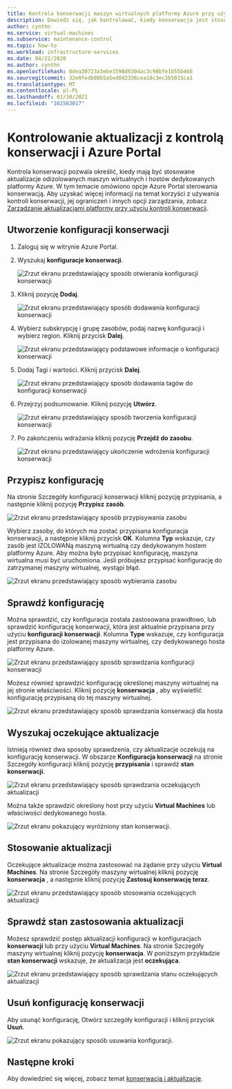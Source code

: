```yaml
---
title: Kontrola konserwacji maszyn wirtualnych platformy Azure przy użyciu Azure Portal
description: Dowiedz się, jak kontrolować, kiedy konserwacja jest stosowana do maszyn wirtualnych platformy Azure przy użyciu kontroli konserwacji i Azure Portal.
author: cynthn
ms.service: virtual-machines
ms.subservice: maintenance-control
ms.topic: how-to
ms.workload: infrastructure-services
ms.date: 04/22/2020
ms.author: cynthn
ms.openlocfilehash: 0dea30723a3ebe1598d6304ac3c98bfe1b55b466
ms.sourcegitcommit: 32e0fedb80b5a5ed0d2336cea18c3ec3b5015ca1
ms.translationtype: MT
ms.contentlocale: pl-PL
ms.lasthandoff: 03/30/2021
ms.locfileid: "102563017"
---
```

# <a name="control-updates-with-maintenance-control-and-the-azure-portal"></a>Kontrolowanie aktualizacji z kontrolą konserwacji i Azure Portal

Kontrola konserwacji pozwala określić, kiedy mają być stosowane aktualizacje odizolowanych maszyn wirtualnych i hostów dedykowanych platformy Azure. W tym temacie omówiono opcje Azure Portal sterowania konserwacją. Aby uzyskać więcej informacji na temat korzyści z używania kontroli konserwacji, jej ograniczeń i innych opcji zarządzania, zobacz [Zarządzanie aktualizacjami platformy przy użyciu kontroli konserwacji](maintenance-control.md).

## <a name="create-a-maintenance-configuration"></a>Utworzenie konfiguracji konserwacji

1. Zaloguj się w witrynie Azure Portal.

1. Wyszukaj **konfiguracje konserwacji**.

   ![Zrzut ekranu przedstawiający sposób otwierania konfiguracji konserwacji](media/virtual-machines-maintenance-control-portal/maintenance-configurations-search.png)

1. Kliknij pozycję **Dodaj**.

   ![Zrzut ekranu przedstawiający sposób dodawania konfiguracji konserwacji](media/virtual-machines-maintenance-control-portal/maintenance-configurations-add.png)

1. Wybierz subskrypcję i grupę zasobów, podaj nazwę konfiguracji i wybierz region. Kliknij przycisk **Dalej**.

   ![Zrzut ekranu przedstawiający podstawowe informacje o konfiguracji konserwacji](media/virtual-machines-maintenance-control-portal/maintenance-configurations-basics.png)

1. Dodaj Tagi i wartości. Kliknij przycisk **Dalej**.

   ![Zrzut ekranu przedstawiający sposób dodawania tagów do konfiguracji konserwacji](media/virtual-machines-maintenance-control-portal/maintenance-configurations-tags.png)

1. Przejrzyj podsumowanie. Kliknij pozycję **Utwórz**.

   ![Zrzut ekranu przedstawiający sposób tworzenia konfiguracji konserwacji](media/virtual-machines-maintenance-control-portal/maintenance-configurations-create.png)

1. Po zakończeniu wdrażania kliknij pozycję **Przejdź do zasobu**.

   ![Zrzut ekranu przedstawiający ukończenie wdrożenia konfiguracji konserwacji](media/virtual-machines-maintenance-control-portal/maintenance-configurations-deployment-complete.png)

## <a name="assign-the-configuration"></a>Przypisz konfigurację

Na stronie Szczegóły konfiguracji konserwacji kliknij pozycję przypisania, a następnie kliknij pozycję **Przypisz zasób**. 

![Zrzut ekranu przedstawiający sposób przypisywania zasobu](media/virtual-machines-maintenance-control-portal/maintenance-configurations-add-assignment.png)

Wybierz zasoby, do których ma zostać przypisana konfiguracja konserwacji, a następnie kliknij przycisk **OK**. Kolumna **Typ** wskazuje, czy zasób jest IZOLOWANą maszyną wirtualną czy dedykowanym hostem platformy Azure. Aby można było przypisać konfigurację, maszyna wirtualna musi być uruchomiona. Jeśli próbujesz przypisać konfigurację do zatrzymanej maszyny wirtualnej, wystąpi błąd. 

<!---Shantanu to add details about the error case--->

![Zrzut ekranu przedstawiający sposób wybierania zasobu](media/virtual-machines-maintenance-control-portal/maintenance-configurations-select-resource.png)

## <a name="check-configuration"></a>Sprawdź konfigurację

Można sprawdzić, czy konfiguracja została zastosowana prawidłowo, lub sprawdzić konfigurację konserwacji, która jest aktualnie przypisana przy użyciu **konfiguracji konserwacji**. Kolumna **Type** wskazuje, czy konfiguracja jest przypisana do izolowanej maszyny wirtualnej, czy dedykowanego hosta platformy Azure. 

![Zrzut ekranu przedstawiający sposób sprawdzania konfiguracji konserwacji](media/virtual-machines-maintenance-control-portal/maintenance-configurations-host-type.png)

Możesz również sprawdzić konfigurację określonej maszyny wirtualnej na jej stronie właściwości. Kliknij pozycję **konserwacja** , aby wyświetlić konfigurację przypisaną do tej maszyny wirtualnej.

![Zrzut ekranu przedstawiający sposób sprawdzania konserwacji dla hosta](media/virtual-machines-maintenance-control-portal/maintenance-configurations-check-config.png)

## <a name="check-for-pending-updates"></a>Wyszukaj oczekujące aktualizacje

Istnieją również dwa sposoby sprawdzenia, czy aktualizacje oczekują na konfigurację konserwacji. W obszarze **Konfiguracja konserwacji** na stronie Szczegóły konfiguracji kliknij pozycję **przypisania** i sprawdź **stan konserwacji**.

![Zrzut ekranu przedstawiający sposób sprawdzania oczekujących aktualizacji](media/virtual-machines-maintenance-control-portal/maintenance-configurations-pending.png)

Można także sprawdzić określony host przy użyciu **Virtual Machines** lub właściwości dedykowanego hosta. 

![Zrzut ekranu pokazujący wyróżniony stan konserwacji.](media/virtual-machines-maintenance-control-portal/maintenance-configurations-pending-vm.png)

## <a name="apply-updates"></a>Stosowanie aktualizacji

Oczekujące aktualizacje można zastosować na żądanie przy użyciu **Virtual Machines**. Na stronie Szczegóły maszyny wirtualnej kliknij pozycję **konserwacja** , a następnie kliknij pozycję **Zastosuj konserwację teraz**.

![Zrzut ekranu przedstawiający sposób stosowania oczekujących aktualizacji](media/virtual-machines-maintenance-control-portal/maintenance-configurations-apply-updates-now.png)

## <a name="check-the-status-of-applying-updates"></a>Sprawdź stan zastosowania aktualizacji 

Możesz sprawdzić postęp aktualizacji konfiguracji w konfiguracjach **konserwacji** lub przy użyciu **Virtual Machines**. Na stronie Szczegóły maszyny wirtualnej kliknij pozycję **konserwacja**. W poniższym przykładzie **stan konserwacji** wskazuje, że aktualizacja jest **oczekująca**.

![Zrzut ekranu przedstawiający sposób sprawdzania stanu oczekujących aktualizacji](media/virtual-machines-maintenance-control-portal/maintenance-configurations-status.png)

## <a name="delete-a-maintenance-configuration"></a>Usuń konfigurację konserwacji

Aby usunąć konfigurację, Otwórz szczegóły konfiguracji i kliknij przycisk **Usuń**.

![Zrzut ekranu pokazujący sposób usuwania konfiguracji.](media/virtual-machines-maintenance-control-portal/maintenance-configurations-delete.png)


## <a name="next-steps"></a>Następne kroki

Aby dowiedzieć się więcej, zobacz temat [konserwacja i aktualizacje](maintenance-and-updates.md).
